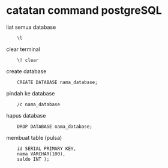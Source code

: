 # catatan command postgreSQL

liat semua database
```psql
    \l
```
clear terminal
```psql
    \! clear
```

create database
```psql
    CREATE DATABASE nama_database;
```

pindah ke database
```psql
    /c nama_database
```

hapus database
```psql
    DROP DATABASE nama_database;
```

membuat table (pulsa)
```CREATE TABLE public.nama_table (
    id SERIAL PRIMARY KEY,
    nama VARCHAR(100),
    saldo INT );
```